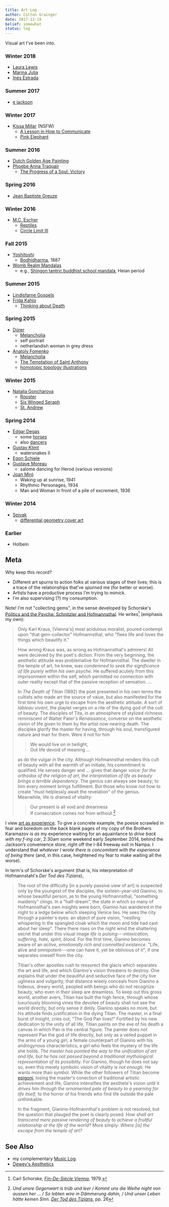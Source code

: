 ```yaml
---
title: Art Log
author: Colton Grainger
date: 2017-12-19
belief: somewhat
status: log
---
```


Visual art I've been into. 

### Winter 2018

- [Laura Lewis](http://lorhs.tumblr.com/tagged/my+art/)
- [Marina Julia](https://www.marjulia.com/)
- [Inés Estrada](http://inechi.com/)

### Summer 2017

- [e jackson](https://www.ehetja.com/drawing/)

### Winter 2017

- [Kissa Millar](https://www.visualaids.org/artists/detail/kissa-millar) (NSFW)
	- [A Lesson in How to Communicate](/images/art-log/millar-lesson-how-to-communicate.jpg)
	- [Pink Elephant](/images/art-log/millar-pink-elephant.jpg)

### Summer 2016 

- [Dutch Golden Age Painting](https://en.wikipedia.org/wiki/Dutch_Golden_Age_painting)
- [Phoebe Anna Traquair](https://www.nationalgalleries.org/search/artist/phoebe-anna-traquair)
	- [The Progress of a Soul: Victory](https://www.nationalgalleries.org/art-and-artists/17411/progress-soul-victory?artists[15156]=15156&search_set_offset=12)

### Spring 2016

- [Jean Baptiste Greuze](https://en.wikipedia.org/wiki/Jean-Baptiste_Greuze)

### Winter 2016

- [M.C. Escher](https://en.wikipedia.org/wiki/M._C._Escher) 
	- [Reptiles](https://en.wikipedia.org/wiki/Reptiles_(M._C._Escher))
	- [Circle Limit III](https://en.wikipedia.org/wiki/M._C._Escher#/media/File:Escher_Circle_Limit_III.jpg)

### Fall 2015 

- [Yoshitoshi](https://en.wikipedia.org/wiki/Yoshitoshi)
	- [Bodhidharma](https://en.wikipedia.org/wiki/Yoshitoshi#/media/File:BodhidharmaYoshitoshi1887.jpg), 1887
- [Womb Realm Mandalas]()
	- e.g., [Shingon tantric buddhist school mandala](https://upload.wikimedia.org/wikipedia/commons/a/a2/Taizokai.jpg), Heian period

### Summer 2015

- [Lindisfarne Gospels](https://en.wikipedia.org/wiki/Lindisfarne_Gospels)
- [Frida Kahlo](https://en.wikipedia.org/wiki/Frida_Kahlo)
	- [Thinking about Death](https://www.wikiart.org/en/frida-kahlo/thinking-about-death-1943)

### Spring 2015

- [Dürer](https://en.wikipedia.org/wiki/Albrecht_D%C3%BCrer)
	- [Melancholia](https://en.wikipedia.org/wiki/Melancholia#/media/File:D%C3%BCrer_Melancholia_I.jpg)
	- self portrait
	- netherlandish woman in grey dress
- [Anatoly Fomenko](https://en.wikipedia.org/wiki/Anatoly_Fomenko)
	- [Melancholia](/images/art-log/fomenko-melancholia.jpg)
	- [The Temptation of Saint Anthony](http://virtualmathmuseum.org/mathart/ArtGalleryAnatoly/mediafiles/The_Temptation_of_St_Anthony.jpg)
	- [homotopic topology illustrations](http://www.math.columbia.edu/~khovanov/gradalgtop/Fuchs1.pdf) 

### Winter 2015

- [Natalia Goncharova](https://www.wikiart.org/en/natalia-goncharova)
	- [Rooster](/images/art-log/goncharova-rooster.jpg)
	- [Six Winged Seraph](https://www.wikiart.org/en/natalia-goncharova/liturgy-six-winged-seraph)
	- [St. Andrew](https://www.wikiart.org/en/natalia-goncharova/liturgy-st-andrew)

### Spring 2014

- [Edgar Degas](https://en.wikipedia.org/wiki/Edgar_Degas) 
	- some [horses](https://upload.wikimedia.org/wikipedia/commons/0/0a/Edgar_Degas_-_Before_the_Race_-_Walters_37850.jpg)
	- also [dancers](https://www.metmuseum.org/toah/search/?search-term=degas+sculpture)
- [Gustav Klimt](https://en.wikipedia.org/wiki/Gustav_Klimt)
	- watersnakes II
- [Egon Schiele](https://en.wikipedia.org/wiki/Egon_Schiele)
- [Gustave Moreau](https://en.wikipedia.org/wiki/Gustave_Moreau)
	- salome dancing for Herod (various versions)
- [Joan Miró](https://en.wikipedia.org/wiki/Joan_Mir%C3%B3)
	- Waking up at sunrise, 1941
	- Rhythmic Personages, 1934
	- Man and Woman in front of a pile of excrement, 1936

### Winter 2014

- [Spivak](also://en.wikipedia.org/wiki/Michael_Spivak)
	- [differential geometry cover art](https://images-na.ssl-images-amazon.com/images/I/91L0KVJjGlL.jpg)

### Earlier

- Holbein

## Meta

Why keep this record?

- Different art spurns to action folks at various stages of their lives; this is a trace of the relationships that've *spurned* me (for better or worse).
- Artists have a productive process I'm trying to mimick.
- I'm also supervising (?) my consumption. 

Note! I'm not "collecting gems", in the sense developed by Schorske's [Politics and the Psyche: Schnitzler and Hofmannsthal](https://www.jstor.org/stable/1845864). He writes[^fin-de-siecle] (emphasis my own):

[^fin-de-siecle]: Carl Schorske, *[Fin-De-Siècle Vienna](https://en.wikipedia.org/wiki/Fin-de-si%C3%A8cle_Vienna)*, 1979.

> Only Karl Kraus, [Vienna's] most acidulous moralist, poured contempt upon "that gem-collector" Hofmannsthal, who "flees life and loves the things which beautify it." 
> 
> How wrong Kraus was, as wrong as Hofmannsthal's admirers! All were decieved by the poet's diction. From the very beginning, the aesthetic attitude was problemative for Hofmannsthal. The dweller in the temple of art, he knew, was *condemned to seek the significance of life purely within his own psyche*. He suffered acutely from this imprisonment within the self, which permitted no connection with outer reality except that of the passive reception of sensation. ... 
>
> In *The Death of Titian* (1892) the poet presented in his own terms the cultists who made art the source of value, but also manifested for the first time his own urge to escape from the aesthetic attitude. A sort of *tableau vivant*, the playlet verges on a rite of the dying god of the cult of beauty. The disciples of Tita, in an atmosphere of stylized richness reminiscent of Walter Pater's *Renaissance*, converse on the aesthetic vision of life given to them by the artist now nearing death. The disciples glorify the master for having, through his soul, transfigured nature and man for them. Were it not for him
>
> > We would live on in twilight, <br>
> > Out life devoid of meaning ...
>
> as do the vulgar in the city. Although Hofmannsthal renders this cult of beauty with all the warmth of an initiate, his commitment is qualified. He senses danger and ... gives that danger voice: *for the orthodox of the religion of art, the interpretation of life as beauty brings a terrible dependency.* The genius can always see beauty; to him every moment brings fulfillment. But those who know not how to create "must helplessly await the revelation" of the genius. Meanwhile, life is drained of vitality:
> 
> > Our present is all void and dreariness <br>
> > If consecration comes not from without.[^hofmannsthal]

[^hofmannsthal]: *Und unsre Gegenwart is trüb und leer / Kommt uns die Weihe night von aussen her ... / So lebten wire in Dämmerung dahin, / Und unser Leben hätte keinen Sinn.* *[Der Tod des Tizians](https://archive.org/stream/dertoddestiziani00hofm#page/26/)*, pp. 26

I view [art as experience](https://en.wikipedia.org/wiki/Art_as_Experience). To give a concrete example, the poesie scrawled in fear and boredom on the back blank pages of my copy of the Brothers Karamazov *is as* my experience waiting for an aquaintance to *drive back with my f-ing car*, 2:30am some weekend early September 2014, behind the Jackson’s convenience store, right off the I-84 freeway exit in Nampa. I understand that *whatever I wrote there is concomitant with the experience of being there* (and, in this case, heightened my fear to make waiting all the worse). 

In term's of Schorske's argument (that is, his interpretation of Hofmannstahl's *Der Tod des Tizians*),

> The root of the difficulty [in a purely passive view of art] is suspected only by the youngest of the disciples, the sixteen-year-old Gianino, to whose beautiful person, as to the young Hofmannsthal, "something maidenly" clings. In a "half-dream", the state in which so many of Hofmannsthal's own insights were born, Gianino has wandered in the night to a ledge below which sleeping Venice lies. He sees the city through a painter's eyes: an object of pure vision, "nestling whispering in the spangled cloak which the moon and tide had cast about her sleep". There there rises on the night wind the shattering secret that under this visual image *life is pulsing---intoxication, suffering, hate, spirit, blood.* For the first time, Gianino becomes aware of an *active, emotionally rich and committed existence.* "Life, alive and omnipotent---one can have it, yet be oblivious of it", if one separates oneself from the city.
> 
> Titian's other apostles rush to ressurect the glacis which separates the art and life, and which Gianino's vision threatens to destroy. One explains that under the beautiful and seductive face of the city live ugliness and vulgarity, that distance wisely conceals from Gianino a hideous, dreary world, peopled with beings who do not recognize beauty, who even in their sleep are dreamless. To keep out this gross world, another avers, Titian has built the high fence, through whose luxuriously blooming vines the devotee of beauty shall not see the world directly, but only sense it dimly. Gianino speaks no more, but his attitude finds justification in the dying Titian. The master, in a final burst of insight, cries out, "The God Pan lives!" Fortified by his new dedication to the unity of all life, Titian paints on the eve of his death a canvas in which Pan is the central figure. The painter does not represent Pan the god of life directly, but only as a veiled puppet in the arms of a young girl, a female counterpart of Gianino with his androgynous characteristics, a girl who feels the mystery of the life she holds. *The master has pointed the way to the unification of art and life, but he has not passed beyond a traditional mythological representation of its possiblity.* For Gianino, though he does not say so, even this merely symbolic vision of vitality is *not enough*. He wants more than symbol. While the other followers of Titian become [epigoni](https://en.wiktionary.org/wiki/epigone), losing the master's conection of traditional artistic achievement and life, Gianino intensifies the aesthete's vision until it *drives him through the ornamented pale of beauty to a yearning for life itself*, to the horror of his friends who find life outside the pale unthinkable. 
>
> In the fragment, Gianino-Hofmannthal's problem is not resolved, but the question that plauged the poet is clearly posed: *How shall art transcend mere passive rendering of beauty to achieve a fruitful relationship ot the life of the world?* More simply: *Where [is] the escape from the temple of art?*

## See Also

- my complementary [Music Log](/music-log).
- [Dewey's Aesthetics](https://plato.stanford.edu/entries/dewey-aesthetics/)
